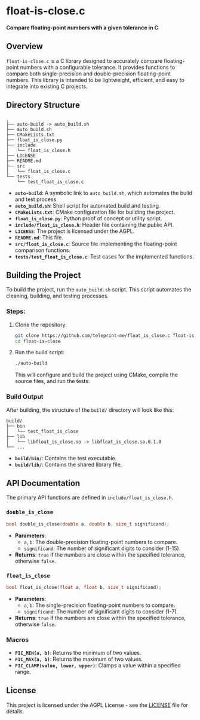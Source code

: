 # float-is-close.c
**Compare floating-point numbers with a given tolerance in C**

## Overview
`float-is-close.c` is a C library designed to accurately compare floating-point numbers with a configurable tolerance. It provides functions to compare both single-precision and double-precision floating-point numbers. This library is intended to be lightweight, efficient, and easy to integrate into existing C projects.

## Directory Structure
```plaintext
.
├── auto-build -> auto_build.sh
├── auto_build.sh
├── CMakeLists.txt
├── float_is_close.py
├── include
│   └── float_is_close.h
├── LICENSE
├── README.md
├── src
│   └── float_is_close.c
└── tests
    └── test_float_is_close.c
```

- **`auto-build`**: A symbolic link to `auto_build.sh`, which automates the build and test process.
- **`auto_build.sh`**: Shell script for automated build and testing.
- **`CMakeLists.txt`**: CMake configuration file for building the project.
- **`float_is_close.py`**: Python proof of concept or utility script.
- **`include/float_is_close.h`**: Header file containing the public API.
- **`LICENSE`**: The project is licensed under the AGPL.
- **`README.md`**: This file.
- **`src/float_is_close.c`**: Source file implementing the floating-point comparison functions.
- **`tests/test_float_is_close.c`**: Test cases for the implemented functions.

## Building the Project
To build the project, run the `auto_build.sh` script. This script automates the cleaning, building, and testing processes.

### Steps:
1. Clone the repository:
    ```sh
    git clone https://github.com/teleprint-me/float_is_close.c float-is-close
    cd float-is-close
    ```
2. Run the build script:
    ```sh
    ./auto-build
    ```
   This will configure and build the project using CMake, compile the source files, and run the tests.

### Build Output
After building, the structure of the `build/` directory will look like this:

```plaintext
build/
├── bin
│   └── test_float_is_close
├── lib
│   └── libfloat_is_close.so -> libfloat_is_close.so.0.1.0
└── ...
```

- **`build/bin/`**: Contains the test executable.
- **`build/lib/`**: Contains the shared library file.

## API Documentation
The primary API functions are defined in `include/float_is_close.h`.

### `double_is_close`
```c
bool double_is_close(double a, double b, size_t significand);
```
- **Parameters**:
  - `a`, `b`: The double-precision floating-point numbers to compare.
  - `significand`: The number of significant digits to consider (1-15).
- **Returns**: `true` if the numbers are close within the specified tolerance, otherwise `false`.

### `float_is_close`
```c
bool float_is_close(float a, float b, size_t significand);
```
- **Parameters**:
  - `a`, `b`: The single-precision floating-point numbers to compare.
  - `significand`: The number of significant digits to consider (1-7).
- **Returns**: `true` if the numbers are close within the specified tolerance, otherwise `false`.

### Macros
- **`FIC_MIN(a, b)`**: Returns the minimum of two values.
- **`FIC_MAX(a, b)`**: Returns the maximum of two values.
- **`FIC_CLAMP(value, lower, upper)`**: Clamps a value within a specified range.

## License
This project is licensed under the AGPL License - see the [LICENSE](LICENSE) file for details.
